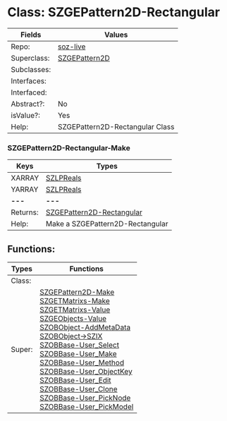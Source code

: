 
# Class:	SZGEPattern2D-Rectangular

| Fields | Values |
| --------- | --------- |
| Repo: | [soz-live](/repos/soz-live.html) |
| Superclass: | [SZGEPattern2D](SZGEPattern2D.html) |
| Subclasses: |  |
| Interfaces: |  |
| Interfaced: |  |
| Abstract?: | No |
| isValue?: | Yes |
| Help: | SZGEPattern2D-Rectangular Class |

### SZGEPattern2D-Rectangular-Make

| Keys | Types |
| --------- | --------- |
| XARRAY | [SZLPReals](SZLPReals.html) |
| YARRAY | [SZLPReals](SZLPReals.html) |
| **---** | **---** |
| Returns: | [SZGEPattern2D-Rectangular](SZGEPattern2D-Rectangular.html) |
| Help: | Make a SZGEPattern2D-Rectangular |


## Functions:

| Types | Functions |
| --------- | --------- |
| Class: |  |
| Super: | [SZGEPattern2D-Make](SZGEPattern2D.html) <br> [SZGETMatrixs-Make](SZGETMatrixs.html) <br> [SZGETMatrixs-Value](SZGETMatrixs.html) <br> [SZGEObjects-Value](SZGEObjects.html) <br> [SZOBObject-AddMetaData](SZOBObject.html) <br> [SZOBObject->SZIX](SZOBObject.html) <br> [SZOBBase-User_Select](SZOBBase.html) <br> [SZOBBase-User_Make](SZOBBase.html) <br> [SZOBBase-User_Method](SZOBBase.html) <br> [SZOBBase-User_ObjectKey](SZOBBase.html) <br> [SZOBBase-User_Edit](SZOBBase.html) <br> [SZOBBase-User_Clone](SZOBBase.html) <br> [SZOBBase-User_PickNode](SZOBBase.html) <br> [SZOBBase-User_PickModel](SZOBBase.html) |


